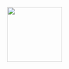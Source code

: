 <img align="" height='130px' src="https://github-readme-stats.vercel.app/api/top-langs/?username=demo-hub&layout=compact&langs_count=7" />

